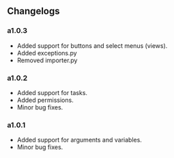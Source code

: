 ## Changelogs

### a1.0.3
- Added support for buttons and select menus (views).
- Added exceptions.py
- Removed importer.py 

### a1.0.2
- Added support for tasks.
- Added permissions.
- Minor bug fixes.

### a1.0.1
- Added support for arguments and variables.
- Minor bug fixes.
